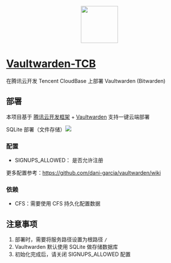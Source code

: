 <p align="center">
  <img height="100px" src="./logo.png" center />
</p>

# [Vaultwarden-TCB](https://github.com/CeeIM/Vaultwarden-TCB)

在腾讯云开发 Tencent CloudBase 上部署 Vaultwarden (Bitwarden)

## 部署

本项目基于 [腾讯云开发框架](https://github.com/Tencent/cloudbase-framework) + [Vaultwarden](https://github.com/dani-garcia/vaultwarden) 支持一键云端部署

SQLite 部署（文件存储）[![](https://main.qcloudimg.com/raw/67f5a389f1ac6f3b4d04c7256438e44f.svg)](https://console.cloud.tencent.com/tcb/env/index?action=CreateAndDeployCloudBaseProject&appUrl=https://github.com/CeeIM/Vaultwarden-TCB&branch=cfs-only)

### 配置

- SIGNUPS_ALLOWED： 是否允许注册

更多配置参考：https://github.com/dani-garcia/vaultwarden/wiki

### 依赖

- CFS：需要使用 CFS 持久化配置数据

## 注意事项

1. 部署时，需要将服务路径设置为根路径 `/`
2. Vaultwarden 默认使用 SQLite 做存储数据库
3. 初始化完成后，请关闭 SIGNUPS_ALLOWED 配置
